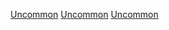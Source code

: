 [Uncommon](Category:Protoflux{{#translation:}} "wikilink")
[Uncommon](Category:NodeMenu{{#translation:}} "wikilink")
[Uncommon](Category:Protoflux:Input{{#translation:}} "wikilink")